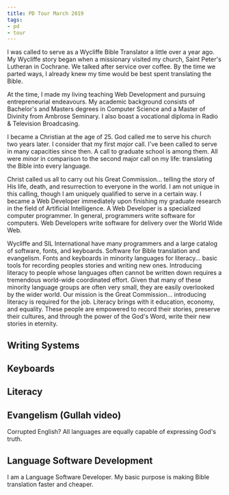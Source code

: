 ```yaml
---
title: PD Tour March 2019
tags:
- pd
- tour
---
```


I was called to serve as a Wycliffe Bible Translator a little over a year ago. My Wycliffe story began when a missionary visited my church, Saint Peter's Lutheran in Cochrane. We talked after service over coffee. By the time we parted ways, I already knew my time would be best spent translating the Bible.

At the time, I made my living teaching Web Development and pursuing entrepreneurial endeavours. My academic background consists of Bachelor's and Masters degrees in Computer Science and a Master of Divinity from Ambrose Seminary. I also boast a vocational diploma in Radio & Television Broadcasing.

I became a Christian at the age of 25. God called me to serve his church two years later. I consider that my first _major_ call. I've been called to serve in many capacities since then. A call to graduate school is among them. All were _minor_ in comparison to the second major call on my life: translating the Bible into every language.

Christ called us all to carry out his Great Commission... telling the story of His life, death, and resurrection to everyone in the world. I am not unique in this calling, though I am uniquely qualified to serve in a certain way. I became a Web Developer immediately upon finishing my graduate research in the field of Artificial Intelligence. A Web Developer is a specialized computer programmer. In general, programmers write software for computers. Web Developers write software for delivery over the World Wide Web.

Wycliffe and SIL International have many programmers and a large catalog of software, fonts, and keyboards. Software for Bible translation and evangelism. Fonts and keyboards in minority languages for literacy... basic tools for recording peoples stories and writing new ones. Introducing literacy to people whose languages often cannot be written down requires a tremendous world-wide coordinated effort. Given that many of these minority language groups are often very small, they are easily overlooked by the wider world. Our mission is the Great Commission... introducing literacy is required for the job. Literacy brings with it education, economy, and equality. These people are empowered to record their stories, preserve their cultures, and through the power of the God's Word, write their new stories in eternity.

## Writing Systems

## Keyboards

## Literacy

## Evangelism (Gullah video)

Corrupted English? All languages are equally capable of expressing God's truth.

## Language Software Development

I am a Language Software Developer. My basic purpose is making Bible translation faster and cheaper.


